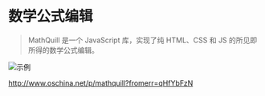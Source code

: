数学公式编辑
===

> MathQuill 是一个 JavaScript 库，实现了纯 HTML、CSS 和 JS 的所见即所得的数学公式编辑。

![示例](http://static.oschina.net/uploads/space/2013/0120/161919_86no_12.png)

http://www.oschina.net/p/mathquill?fromerr=qHfYbFzN

